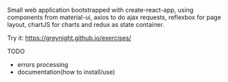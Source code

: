 Small web application bootstrapped with create-react-app, using components from material-ui, axios to do ajax requests,
 reflexbox for page layout, chartJS for charts and redux as state container.

 Try it:
 https://greynight.github.io/exercises/



TODO
- errors processing
- documentation(how to install/use)
